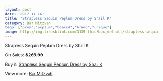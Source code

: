 ```yaml
---
layout: post
date: '2017-11-16'
title: "Strapless Sequin Peplum Dress by Shail K"
category: Bar Mitzvah
tags: ["prom","peplum","beaded","brand","unique"]
image: http://img.transblink.com/3139-thickbox_default/strapless-sequin-peplum-dress-by-shail-k.jpg
---
```

Strapless Sequin Peplum Dress by Shail K

On Sales: **$265.99**
<a href="https://www.transblink.com/en/bar-mitzvah/993-strapless-sequin-peplum-dress-by-shail-k.html"><amp-img layout="responsive" width="600" height="600" src="//img.transblink.com/3139-thickbox_default/strapless-sequin-peplum-dress-by-shail-k.jpg" alt="Strapless Sequin Peplum Dress by Shail K 0" /></a>
<a href="https://www.transblink.com/en/bar-mitzvah/993-strapless-sequin-peplum-dress-by-shail-k.html"><amp-img layout="responsive" width="600" height="600" src="//img.transblink.com/3142-thickbox_default/strapless-sequin-peplum-dress-by-shail-k.jpg" alt="Strapless Sequin Peplum Dress by Shail K 1" /></a>
<a href="https://www.transblink.com/en/bar-mitzvah/993-strapless-sequin-peplum-dress-by-shail-k.html"><amp-img layout="responsive" width="600" height="600" src="//img.transblink.com/3141-thickbox_default/strapless-sequin-peplum-dress-by-shail-k.jpg" alt="Strapless Sequin Peplum Dress by Shail K 2" /></a>
<a href="https://www.transblink.com/en/bar-mitzvah/993-strapless-sequin-peplum-dress-by-shail-k.html"><amp-img layout="responsive" width="600" height="600" src="//img.transblink.com/3140-thickbox_default/strapless-sequin-peplum-dress-by-shail-k.jpg" alt="Strapless Sequin Peplum Dress by Shail K 3" /></a>

Buy it: [Strapless Sequin Peplum Dress by Shail K](https://www.transblink.com/en/bar-mitzvah/993-strapless-sequin-peplum-dress-by-shail-k.html "Strapless Sequin Peplum Dress by Shail K")

View more: [Bar Mitzvah](https://www.transblink.com/en/2-bar-mitzvah "Bar Mitzvah")